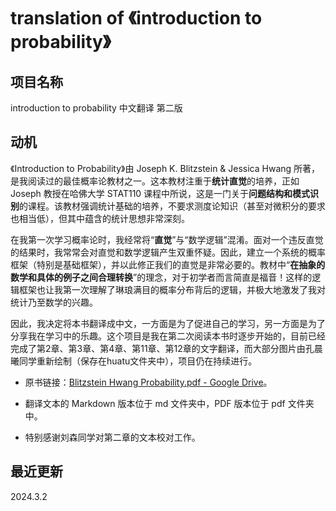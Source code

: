 # translation of 《introduction to probability》

## 项目名称
introduction to probability 中文翻译 第二版

## 动机
  《Introduction to Probability》由 Joseph K. Blitzstein & Jessica Hwang 所著，是我阅读过的最佳概率论教材之一。这本教材注重于**统计直觉**的培养，正如 Joseph 教授在哈佛大学 STAT110 课程中所说，这是一门关于**问题结构和模式识别**的课程。该教材强调统计基础的培养，不要求测度论知识（甚至对微积分的要求也相当低），但其中蕴含的统计思想非常深刻。
  
  在我第一次学习概率论时，我经常将“**直觉**”与“数学逻辑”混淆。面对一个违反直觉的结果时，我常常会对直觉和数学逻辑产生双重怀疑。因此，建立一个系统的概率框架（特别是基础框架），并以此修正我们的直觉是非常必要的。教材中“**在抽象的数学和具体的例子之间合理转换**”的理念，对于初学者而言简直是福音！这样的逻辑框架也让我第一次理解了琳琅满目的概率分布背后的逻辑，并极大地激发了我对统计乃至数学的兴趣。
  
  因此，我决定将本书翻译成中文，一方面是为了促进自己的学习，另一方面是为了分享我在学习中的乐趣。这个项目是我在第二次阅读本书时逐步开始的，目前已经完成了第2章、第3章、第4章、第11章、第12章的文字翻译，而大部分图片由孔晨曦同学重新绘制（保存在huatu文件夹中），项目仍在持续进行。

* 原书链接：[Blitzstein Hwang Probability.pdf - Google Drive](https://drive.google.com/file/d/1VmkAAGOYCTORq1wxSQqy255qLJjTNvBI/edit)。

* 翻译文本的 Markdown 版本位于 md 文件夹中，PDF 版本位于 pdf 文件夹中。

* 特别感谢刘森同学对第二章的文本校对工作。

## 最近更新
2024.3.2
